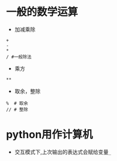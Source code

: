 # 一般的数学运算
- 加减乘除
```
+
-
*
/ #一般除法
```
- 乘方
```
**

```

- 取余，整除
```
%  # 取余
// # 整除
```


# python用作计算机

- 交互模式下,上次输出的表达式会赋给变量`_`










